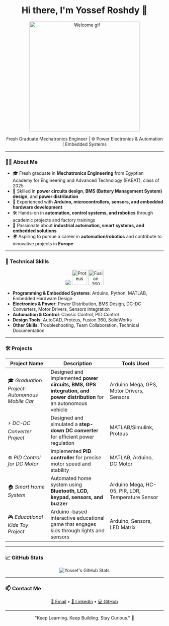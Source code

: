 <h1 align="center">Hi there, I'm Yossef Roshdy 👋</h1>

<p align="center">
  <img src="https://media.giphy.com/media/qgQUggAC3Pfv687qPC/giphy.gif" width="350" alt="Welcome gif" />
</p>

<p align="center">
  Fresh Graduate Mechatronics Engineer | ⚙ Power Electronics & Automation | Embedded Systems
</p>

---

### 👨‍💻 About Me

- 🎓 Fresh graduate in **Mechatronics Engineering** from Egyptian Academy for Engineering and Advanced Technology (EAEAT), class of 2025  
- 🔋 Skilled in **power circuits design**, **BMS (Battery Management System) design**, and **power distribution**  
- 🤖 Experienced with **Arduino, microcontrollers, sensors, and embedded hardware development**  
- 🛠 Hands-on in **automation, control systems, and robotics** through academic projects and factory trainings  
- 🚀 Passionate about **industrial automation, smart systems, and embedded solutions**  
- 🌍 Aspiring to pursue a career in **automation/robotics** and contribute to innovative projects in **Europe**  

---

### 🧠 Technical Skills

<p align="center">
  <img src="https://skillicons.dev/icons?i=arduino,python,matlab,autocad" />
  <img src="https://img.icons8.com/color/48/000000/proteus.png" title="Proteus" width="48" height="48"/>
  <img src="https://img.icons8.com/color/48/000000/autodesk-fusion-360.png" title="Fusion 360" width="48" height="48"/>
</p>

- **Programming & Embedded Systems**: Arduino, Python, MATLAB, Embedded Hardware Design  
- **Electronics & Power**: Power Distribution, BMS Design, DC-DC Converters, Motor Drivers, Sensors Integration  
- **Automation & Control**: Classic Control, PID Control  
- **Design Tools**: AutoCAD, Proteus, Fusion 360, SolidWorks  
- **Other Skills**: Troubleshooting, Team Collaboration, Technical Documentation  

---

### 🛠 Projects

| Project Name | Description | Tools Used |
|-------------|-------------|-------------|
| 🎓 *Graduation Project: Autonomous Mobile Car* | Designed and implemented **power circuits, BMS, GPS integration, and power distribution** for an autonomous vehicle | Arduino Mega, GPS, Motor Drivers, Sensors |
| ⚡ *DC-DC Converter Project* | Designed and simulated a **step-down DC converter** for efficient power regulation | MATLAB/Simulink, Proteus |
| ⚙ *PID Control for DC Motor* | Implemented **PID controller** for precise motor speed and stability | MATLAB, Arduino, DC Motor |
| 🏠 *Smart Home System* | Automated home system using **Bluetooth, LCD, keypad, sensors, and buzzer** | Arduino Mega, HC-05, PIR, LDR, Temperature Sensor |
| 🎮 *Educational Kids Toy Project* | Arduino-based interactive educational game that engages kids through lights and sensors | Arduino, Sensors, LED Matrix |

---

### 📈 GitHub Stats

<p align="center">
  <img src="https://github-readme-stats.vercel.app/api?username=yossef-roshdy&show_icons=true&theme=radical" alt="Yossef's GitHub Stats" />
</p>

---

### 📫 Contact Me

<p align="center">
  <a href="mailto:yossefmohamed969@gmail.com">📧 Email</a> • 
  <a href="https://linkedin.com/in/yossef-roshdy969">🔗 LinkedIn</a> • 
  <a href="https://github.com/yossef-roshdy">💻 GitHub</a>
</p>

---

<p align="center">"Keep Learning. Keep Building. Stay Curious." 🔧</p>
